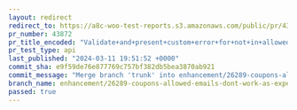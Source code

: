 ```yaml
---
layout: redirect
redirect_to: https://a8c-woo-test-reports.s3.amazonaws.com/public/pr/43872/api/index.html
pr_number: 43872
pr_title_encoded: "Validate+and+present+custom+error+for+not+in+allowed+emails+coupons"
pr_test_type: api
last_published: "2024-03-11 19:51:52 +0000"
commit_sha: e9f59de76e877769c757bf382db5bea3870ab921
commit_message: "Merge branch 'trunk' into enhancement/26289-coupons-allowed-emails-do…"
branch_name: enhancement/26289-coupons-allowed-emails-dont-work-as-expected
passed: true
---
```

